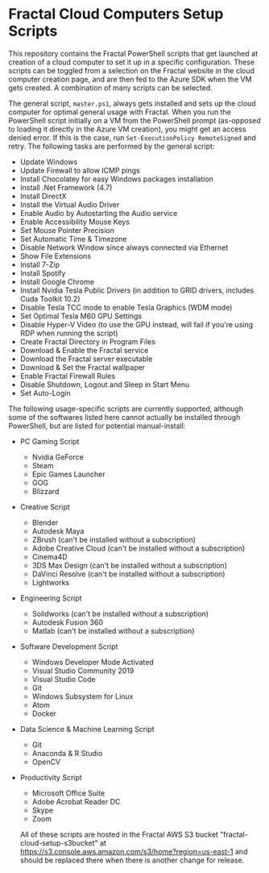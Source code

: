 # Fractal Cloud Computers Setup Scripts

This repository contains the Fractal PowerShell scripts that get launched at creation of a cloud computer to set it up in a specific configuration. These scripts can be toggled from a selection on the Fractal website in the cloud computer creation page, and are then fed to the Azure SDK when the VM gets created. A combination of many scripts can be selected.

The general script, `master.ps1`, always gets installed and sets up the cloud computer for optimal general usage with Fractal. When you run the PowerShell script initially on a VM from the PowerShell prompt (as-opposed to loading it directly in the Azure VM creation), you might get an access denied error. If this is the case, run `Set-ExecutionPolicy RemoteSigned` and retry. The following tasks are performed by the general script:

- Update Windows
- Update Firewall to allow ICMP pings
- Install Chocolatey for easy Windows packages installation
- Install .Net Framework (4.7)
- Install DirectX
- Install the Virtual Audio Driver
- Enable Audio by Autostarting the Audio service
- Enable Accessibility Mouse Keys
- Set Mouse Pointer Precision
- Set Automatic Time & Timezone
- Disable Network Window since always connected via Ethernet
- Show File Extensions
- Install 7-Zip
- Install Spotify
- Install Google Chrome
- Install Nvidia Tesla Public Drivers (in addition to GRID drivers, includes Cuda Toolkit 10.2)
- Disable Tesla TCC mode to enable Tesla Graphics (WDM mode)
- Set Optimal Tesla M60 GPU Settings
- Disable Hyper-V Video (to use the GPU instead, will fail if you're using RDP when running the script)
- Create Fractal Directory in Program Files
- Download & Enable the Fractal service
- Download the Fractal server executable
- Download & Set the Fractal wallpaper
- Enable Fractal Firewall Rules
- Disable Shutdown, Logout and Sleep in Start Menu
- Set Auto-Login

The following usage-specific scripts are currently supported, although some of the softwares listed here cannot actually be installed through PowerShell, but are listed for potential manual-install:

- PC Gaming Script
  - Nvidia GeForce
  - Steam
  - Epic Games Launcher
  - GOG
  - Blizzard

- Creative Script
  - Blender
  - Autodesk Maya
  - ZBrush (can't be installed without a subscription)
  - Adobe Creative Cloud (can't be installed without a subscription)
  - Cinema4D
  - 3DS Max Design (can't be installed without a subscription)
  - DaVinci Resolve (can't be installed without a subscription)
  - Lightworks

- Engineering Script
  - Solidworks (can't be installed without a subscription)
  - Autodesk Fusion 360
  - Matlab (can't be installed without a subscription)

- Software Development Script
  - Windows Developer Mode Activated
  - Visual Studio Community 2019
  - Visual Studio Code
  - Git
  - Windows Subsystem for Linux
  - Atom
  - Docker
    
- Data Science & Machine Learning Script
  - Git
  - Anaconda & R Studio
  - OpenCV

- Productivity Script
  - Microsoft Office Suite
  - Adobe Acrobat Reader DC
  - Skype
  - Zoom
  
  All of these scripts are hosted in the Fractal AWS S3 bucket "fractal-cloud-setup-s3bucket" at https://s3.console.aws.amazon.com/s3/home?region=us-east-1 and should be replaced there when there is another change for release.
